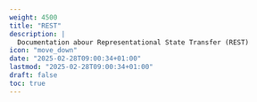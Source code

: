 ```yaml
---
weight: 4500
title: "REST"
description: |
  Documentation abour Representational State Transfer (REST)
icon: "move_down"
date: "2025-02-28T09:00:34+01:00"
lastmod: "2025-02-28T09:00:34+01:00"
draft: false
toc: true
---
```


